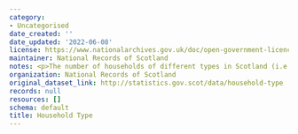 ```yaml
---
category:
- Uncategorised
date_created: ''
date_updated: '2022-06-08'
license: https://www.nationalarchives.gov.uk/doc/open-government-licence/version/3/
maintainer: National Records of Scotland
notes: <p>The number of households of different types in Scotland (i.e. 2 adult household)</p>
organization: National Records of Scotland
original_dataset_link: http://statistics.gov.scot/data/household-type
records: null
resources: []
schema: default
title: Household Type
---
```

